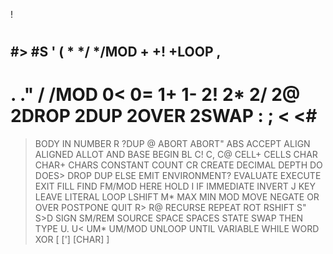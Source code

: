  !
 #
 #>
 #S
 '
 (
 *
 */
 */MOD
 +
 +!
 +LOOP
 ,
 -
 .
 ."
 /
 /MOD
 0<
 0=
 1+
 1-
 2!
 2*
 2/
 2@
 2DROP
 2DUP
 2OVER
 2SWAP
 :
 ;
 <
 <#
 =
 >
 >BODY
 >IN
 >NUMBER
 >R
 ?DUP
 @
 ABORT
 ABORT"
 ABS
 ACCEPT
 ALIGN
 ALIGNED
 ALLOT
 AND
 BASE
 BEGIN
 BL
 C!
 C,
 C@
 CELL+
 CELLS
 CHAR
 CHAR+
 CHARS
 CONSTANT
 COUNT
 CR
 CREATE
 DECIMAL
 DEPTH
 DO
 DOES>
 DROP
 DUP
 ELSE
 EMIT
 ENVIRONMENT?
 EVALUATE
 EXECUTE
 EXIT
 FILL
 FIND
 FM/MOD
 HERE
 HOLD
 I
 IF
 IMMEDIATE
 INVERT
 J
 KEY
 LEAVE
 LITERAL
 LOOP
 LSHIFT
 M*
 MAX
 MIN
 MOD
 MOVE
 NEGATE
 OR
 OVER
 POSTPONE
 QUIT
 R>
 R@
 RECURSE
 REPEAT
 ROT
 RSHIFT
 S"
 S>D
 SIGN
 SM/REM
 SOURCE
 SPACE
 SPACES
 STATE
 SWAP
 THEN
 TYPE
 U.
 U<
 UM*
 UM/MOD
 UNLOOP
 UNTIL
 VARIABLE
 WHILE
 WORD
 XOR
 [
 [']
 [CHAR]
 ]


